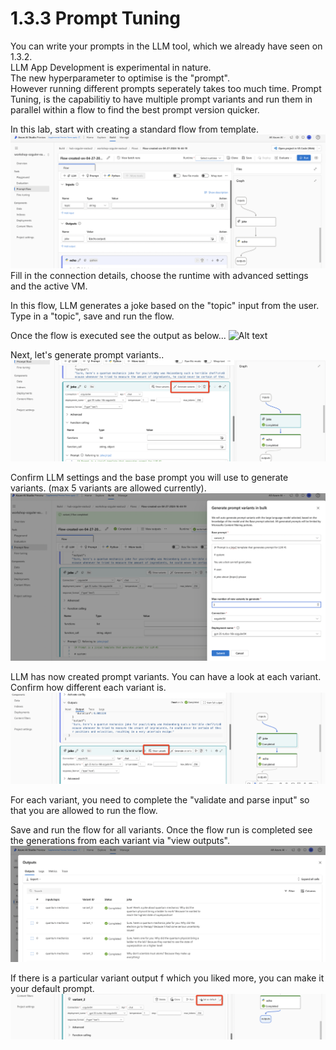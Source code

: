 # 1.3.3 Prompt Tuning 

You can write your prompts in the LLM tool, which we already have seen on 1.3.2. \
LLM App Development is experimental in nature. \
The new hyperparameter to optimise is the "prompt". \
However running different prompts seperately takes too much time.
Prompt Tuning, is the capabilitiy to have multiple prompt variants and run them in parallel within a flow to find the best prompt version quicker.

In this lab, start with creating a standard flow from template. \
![Alt text](../../media/lab1332.png) 
Fill in the connection details, choose the runtime with advanced settings and the active VM.

In this flow, LLM generates a joke based on the "topic" input from the user. Type in a "topic", save and run the flow.

Once the flow is executed see the output as below...
![Alt text](../../media/lab1333.png) 

Next, let's generate prompt variants..
![Alt text](../../media/lab1335.png) 

Confirm LLM settings and the base prompt you will use to generate variants. (max 5 variants are allowed currently).
![Alt text](../../media/lab1336.png) 

LLM has now created prompt variants. You can have a look at each variant. Confirm how different each variant is. 
![Alt text](../../media/lab1337.png) 

For each variant, you need to complete the  "validate and parse input" so that you are allowed to run the flow.

Save and run the flow for all variants. Once the flow run is completed see the generations from each variant via "view outputs".
![Alt text](../../media/lab1338.png) 

If there is a particular variant output f which you liked more, you can make it your default prompt.
![Alt text](../../media/lab1339.png) 





